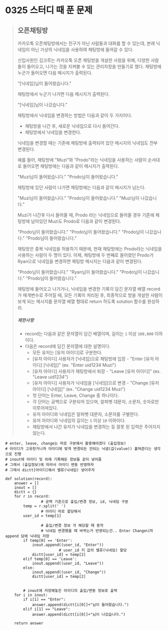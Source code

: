 # 0325 스터디 때 푼 문제

> ## 오픈채팅방
>
> 카카오톡 오픈채팅방에서는 친구가 아닌 사람들과 대화를 할 수 있는데, 본래 닉네임이 아닌 가상의 닉네임을 사용하여 채팅방에 들어갈 수 있다.
>
> 신입사원인 김크루는 카카오톡 오픈 채팅방을 개설한 사람을 위해, 다양한 사람들이 들어오고, 나가는 것을 지켜볼 수 있는 관리자창을 만들기로 했다. 채팅방에 누군가 들어오면 다음 메시지가 출력된다.
>
> "[닉네임]님이 들어왔습니다."
>
> 채팅방에서 누군가 나가면 다음 메시지가 출력된다.
>
> "[닉네임]님이 나갔습니다."
>
> 채팅방에서 닉네임을 변경하는 방법은 다음과 같이 두 가지이다.
>
> - 채팅방을 나간 후, 새로운 닉네임으로 다시 들어간다.
> - 채팅방에서 닉네임을 변경한다.
>
> 닉네임을 변경할 때는 기존에 채팅방에 출력되어 있던 메시지의 닉네임도 전부 변경된다.
>
> 예를 들어, 채팅방에 "Muzi"와 "Prodo"라는 닉네임을 사용하는 사람이 순서대로 들어오면 채팅방에는 다음과 같이 메시지가 출력된다.
>
> "Muzi님이 들어왔습니다."
> "Prodo님이 들어왔습니다."
>
> 채팅방에 있던 사람이 나가면 채팅방에는 다음과 같이 메시지가 남는다.
>
> "Muzi님이 들어왔습니다."
> "Prodo님이 들어왔습니다."
> "Muzi님이 나갔습니다."
>
> Muzi가 나간후 다시 들어올 때, Prodo 라는 닉네임으로 들어올 경우 기존에 채팅방에 남아있던 Muzi도 Prodo로 다음과 같이 변경된다.
>
> "Prodo님이 들어왔습니다."
> "Prodo님이 들어왔습니다."
> "Prodo님이 나갔습니다."
> "Prodo님이 들어왔습니다."
>
> 채팅방은 중복 닉네임을 허용하기 때문에, 현재 채팅방에는 Prodo라는 닉네임을 사용하는 사람이 두 명이 있다. 이제, 채팅방에 두 번째로 들어왔던 Prodo가 Ryan으로 닉네임을 변경하면 채팅방 메시지는 다음과 같이 변경된다.
>
> "Prodo님이 들어왔습니다."
> "Ryan님이 들어왔습니다."
> "Prodo님이 나갔습니다."
> "Prodo님이 들어왔습니다."
>
> 채팅방에 들어오고 나가거나, 닉네임을 변경한 기록이 담긴 문자열 배열 record가 매개변수로 주어질 때, 모든 기록이 처리된 후, 최종적으로 방을 개설한 사람이 보게 되는 메시지를 문자열 배열 형태로 return 하도록 solution 함수를 완성하라.
>
> ##### 제한사항
>
> - record는 다음과 같은 문자열이 담긴 배열이며, 길이는 `1` 이상 `100,000` 이하이다.
> - 다음은 record에 담긴 문자열에 대한 설명이다.
>   - 모든 유저는 [유저 아이디]로 구분한다.
>   - [유저 아이디] 사용자가 [닉네임]으로 채팅방에 입장 - "Enter [유저 아이디] [닉네임]" (ex. "Enter uid1234 Muzi")
>   - [유저 아이디] 사용자가 채팅방에서 퇴장 - "Leave [유저 아이디]" (ex. "Leave uid1234")
>   - [유저 아이디] 사용자가 닉네임을 [닉네임]으로 변경 - "Change [유저 아이디] [닉네임]" (ex. "Change uid1234 Muzi")
>   - 첫 단어는 Enter, Leave, Change 중 하나이다.
>   - 각 단어는 공백으로 구분되어 있으며, 알파벳 대문자, 소문자, 숫자로만 이루어져있다.
>   - 유저 아이디와 닉네임은 알파벳 대문자, 소문자를 구별한다.
>   - 유저 아이디와 닉네임의 길이는 `1` 이상 `10` 이하이다.
>   - 채팅방에서 나간 유저가 닉네임을 변경하는 등 잘못 된 입력은 주어지지 않는다.



```
# enter, leave, change는 따로 구분해서 활용해야겠다 (출입정보)
# 아이디가 고유한거니까 아이디에 맞게 변경되든 안되는 닉넴(값(value)) 붙여준다는 생각으로 진행
# inout에 아이디 및 위에 기록해둔 정보들 같이 넣어줌
# 그래서 (출입정보)에 따라서 아이디 변동 반영하자
# 그래서 dictt[아이디]해서 밸류(닉네임) 넣어주자

def solution(record):
    answer = []
    inout = []
    dictt = {}
    for r in record:
				# 공백 기준으로 출입/변경 정보, id, 닉네임 구분
        temp = r.split(' ')
				# 아이디 따로 할당해서
        user_id = temp[1]

				# 출입/변경 정보 각 해당할 때 동작
				# 닉네임 변경했을 때 바뀌는거 반영되는건.. Enter Change니까 append 담에 닉네임 저장
        if temp[0] == 'Enter':
            inout.append((user_id, "Enter"))
						# user_id 키 값의 밸류(닉네임) 할당
            dictt[user_id] = temp[2]
        elif temp[0] == 'Leave':
            inout.append((user_id, "Leave"))
        else:
            inout.append((user_id, "Change"))
            dictt[user_id] = temp[2]
                         

		# inout에 저장해놓은 아이디의 출입/변동 정보로 출력
    for i in inout:
        if i[1] == "Enter":
            answer.append(dictt[i[0]]+"님이 들어왔습니다.")
        elif i[1] == "Leave":
            answer.append(dictt[i[0]]+"님이 나갔습니다.")
            
    return answer
```

